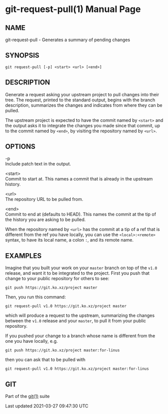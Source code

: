 git-request-pull(1) Manual Page
===============================

NAME
----

git-request-pull - Generates a summary of pending changes

SYNOPSIS
--------

    git request-pull [-p] <start> <url> [<end>]

DESCRIPTION
-----------

Generate a request asking your upstream project to pull changes into their tree. The request, printed to the standard output, begins with the branch description, summarizes the changes and indicates from where they can be pulled.

The upstream project is expected to have the commit named by `<start>` and the output asks it to integrate the changes you made since that commit, up to the commit named by `<end>`, by visiting the repository named by `<url>`.

OPTIONS
-------

-p  
Include patch text in the output.

&lt;start&gt;  
Commit to start at. This names a commit that is already in the upstream history.

&lt;url&gt;  
The repository URL to be pulled from.

&lt;end&gt;  
Commit to end at (defaults to HEAD). This names the commit at the tip of the history you are asking to be pulled.

When the repository named by `<url>` has the commit at a tip of a ref that is different from the ref you have locally, you can use the `<local>:<remote>` syntax, to have its local name, a colon `:`, and its remote name.

EXAMPLES
--------

Imagine that you built your work on your `master` branch on top of the `v1.0` release, and want it to be integrated to the project. First you push that change to your public repository for others to see:

    git push https://git.ko.xz/project master

Then, you run this command:

    git request-pull v1.0 https://git.ko.xz/project master

which will produce a request to the upstream, summarizing the changes between the `v1.0` release and your `master`, to pull it from your public repository.

If you pushed your change to a branch whose name is different from the one you have locally, e.g.

    git push https://git.ko.xz/project master:for-linus

then you can ask that to be pulled with

    git request-pull v1.0 https://git.ko.xz/project master:for-linus

GIT
---

Part of the [git(1)](git.html) suite

Last updated 2021-03-27 09:47:30 UTC
